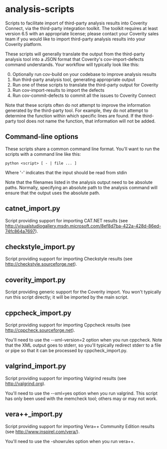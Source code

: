 analysis-scripts
================

Scripts to facilitate import of third-party analysis results into Coverity
Connect, via the third-party integration toolkit.  The toolkit requires at
least version 6.5 with an appropriate license; please contact your Coverity
sales team if you would like to import third-party analysis results into your
Coverity platform.

These scripts will generally translate the output from the third-party
analysis tool into a JSON format that Coverity's cov-import-defects command
understands.  Your workflow will typically look like this:

0. Optionally run cov-build on your codebase to improve analysis results
1. Run third-party analysis tool, generating appropriate output
2. Run one of these scripts to translate the third-party output for Coverity
3. Run cov-import-results to import the defects
4. Run cov-commit-defects to commit all the issues to Coverity Connect

Note that these scripts often do not attempt to improve the information
generated by the third-party tool.  For example, they do not attempt to
determine the function within which specific lines are found.  If the third-
party tool does not name the function, that information will not be added.

Command-line options
--------------------
These scripts share a common command line format.  You'll want to run the
scripts with a command line like this:

    python <script> [ - | file ... ]

Where '-' indicates that the input should be read from stdin

Note that the filenames listed in the analysis output need to be absolute
paths.  Normally, specifying an absolute path to the analysis command will
ensure that the output uses the absolute path.

catnet_import.py
------------------
Script providing support for importing CAT.NET results (see
http://visualstudiogallery.msdn.microsoft.com/8ef8d7ba-422a-428d-86ed-74fc864a7697).

checkstyle_import.py
------------------
Script providing support for importing Checkstyle results (see
http://checkstyle.sourceforge.net).

coverity_import.py
------------------
Script providing generic support for the Coverity import.  You won't typically
run this script directly; it will be imported by the main script.

cppcheck_import.py
------------------
Script providing support for importing Cppcheck results (see
http://cppcheck.sourceforge.net).

You'll need to use the --xml-version=2 option when you run cppcheck.  Note
that the XML output goes to stderr, so you'll typically redirect stderr to a
file or pipe so that it can be processed by cppcheck_import.py.

valgrind_import.py
------------------
Script providing support for importing Valgrind results (see
http://valgrind.org).

You'll need to use the --xml=yes option when you run valgrind.  This script
has only been used with the memcheck tool; others may or may not work.

vera++_import.py
------------------
Script providing support for importing Vera++ Community Edition results (see
http://www.inspirel.com/vera/).

You'll need to use the -showrules option when you run vera++.
